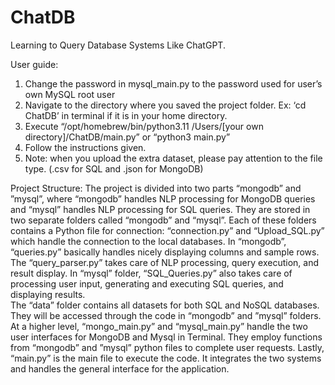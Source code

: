 # ChatDB
Learning to Query Database Systems Like ChatGPT.

User guide:
1.	Change the password in mysql_main.py to the password used for user’s own MySQL root user
2.	Navigate to the directory where you saved the project folder. Ex: ‘cd ChatDB’ in terminal if it is in your home directory.
3.	Execute “/opt/homebrew/bin/python3.11 /Users/[your own directory]/ChatDB/main.py” or “python3 main.py”
4.	Follow the instructions given.
5.	Note: when you upload the extra dataset, please pay attention to the file type. (.csv for SQL and .json for MongoDB)


Project Structure:
	The project is divided into two parts “mongodb” and ”mysql”, where “mongodb” handles NLP processing for MongoDB queries and “mysql” handles NLP processing for SQL queries. They are stored in two separate folders called “mongodb” and “mysql”. Each of these folders contains a Python file for connection: “connection.py” and “Upload_SQL.py” which handle the connection to the local databases. In “mongodb”, “queries.py” basically handles nicely displaying columns and sample rows. The “query_parser.py” takes care of NLP processing, query execution, and result display. In “mysql” folder, “SQL_Queries.py” also takes care of processing user input, generating and executing SQL queries, and displaying results.  
The “data” folder contains all datasets for both SQL and NoSQL databases. They will be accessed through the code in “mongodb” and ”mysql” folders. 
	At a higher level, “mongo_main.py” and “mysql_main.py” handle the two user interfaces for MongoDB and Mysql in Terminal. They employ functions from “mongodb” and ”mysql” python files to complete user requests. Lastly, “main.py” is the main file to execute the code. It integrates the two systems and handles the general interface for the application. 

